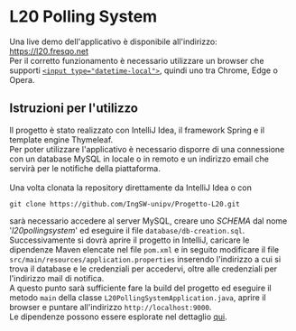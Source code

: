 # L20 Polling System
Una live demo dell'applicativo è disponibile all'indirizzo: https://l20.fresqo.net \
Per il corretto funzionamento è necessario utilizzare un browser che supporti [`<input type="datetime-local">`](https://developer.mozilla.org/en-US/docs/Web/HTML/Element/input/datetime-local), quindi uno tra Chrome, Edge o Opera.
## Istruzioni per l'utilizzo
Il progetto è stato realizzato con IntelliJ Idea, il framework Spring e il template engine Thymeleaf.\
Per poter utilizzare l'applicativo è necessario disporre di una connessione con un database MySQL in locale o in remoto e un indirizzo email che servirà per le notifiche della piattaforma.\
\
Una volta clonata la repository direttamente da IntelliJ Idea o con
```
git clone https://github.com/IngSW-unipv/Progetto-L20.git
```
sarà necessario accedere al server MySQL, creare uno *SCHEMA* dal nome '*l20pollingsystem*' ed eseguire il file `database/db-creation.sql`. Successivamente si dovrà aprire il progetto in IntelliJ, caricare le dipendenze Maven elencate nel file  `pom.xml` e in seguito modificare il file `src/main/resources/application.properties` inserendo l'indirizzo a cui si trova il database e le credenziali per accedervi, oltre alle credenziali per l'indirizzo mail di notifica.\
A questo punto sarà sufficiente fare la build del progetto ed eseguire il metodo `main` della classe `L20PollingSystemApplication.java`, aprire il browser e puntare all'indirizzo `http://localhost:9000`.\
Le dipendenze possono essere esplorate nel dettaglio [qui](https://github.com/IngSW-unipv/Progetto-L20/network/dependencies).
